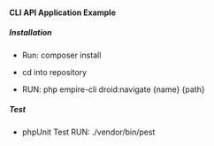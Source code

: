 
<h4><bold>CLI API Application Example</bold></h4>

##### Installation
- Run: composer install

- cd into repository

- RUN:  php empire-cli droid:navigate {name} {path}

##### Test
- phpUnit Test RUN: ./vendor/bin/pest

